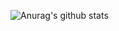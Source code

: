 ![Anurag's github stats](https://github-readme-stats.vercel.app/api?username=SIA-tfwang&count_private=true&show_icons=true&bg_color=ffffff,dcdcdc,a9a9a9,ff7f50,808080,696969&icon_color=191970)
